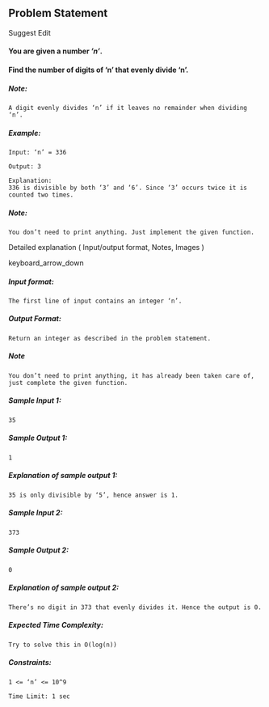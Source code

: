 ## Problem Statement

Suggest Edit

#### You are given a number **_’n’_**.

#### Find the number of digits of ‘n’ that evenly divide ‘n’.

##### Note:

    A digit evenly divides ‘n’ if it leaves no remainder when dividing ‘n’.

##### Example:

    Input: ‘n’ = 336

    Output: 3

    Explanation:
    336 is divisible by both ‘3’ and ‘6’. Since ‘3’ occurs twice it is counted two times.

##### Note:

    You don’t need to print anything. Just implement the given function.

Detailed explanation ( Input/output format, Notes, Images )

keyboard_arrow_down

##### Input format:

    The first line of input contains an integer ‘n’.

##### Output Format:

    Return an integer as described in the problem statement.

##### Note

    You don’t need to print anything, it has already been taken care of, just complete the given function.

##### Sample Input 1:

    35

##### Sample Output 1:

    1

##### Explanation of sample output 1:

    35 is only divisible by ‘5’, hence answer is 1.

##### Sample Input 2:

    373

##### Sample Output 2:

    0

##### Explanation of sample output 2:

    There’s no digit in 373 that evenly divides it. Hence the output is 0.

##### Expected Time Complexity:

    Try to solve this in O(log(n))

##### Constraints:

    1 <= ‘n’ <= 10^9

    Time Limit: 1 sec
